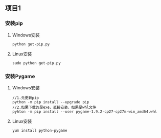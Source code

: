 ## 项目1 

### 安装pip

1. Windows安装

   ```
   python get-pip.py
   ```

2. Linux安装

   ```
   sudo python get-pip.py
   ```

### 安装Pygame

1. Windows安装

   ```
   //1.先更新pip
   python -m pip install --upgrade pip
   //2.如果下载的是exe，直接安装，如果是whl文件
   pyhton -m pip install --user pygame-1.9.2-cp27-cp27m-win_amd64.whl
   ```

2. Linux安装

   ```
   yum install python-pygame
   ```
